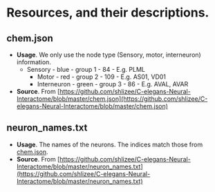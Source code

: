 # Resources, and their descriptions.
## chem.json <a name="chem.json"></a>
* **Usage**. We only use the node type (Sensory, motor, interneuron) information.
  * Sensory - blue - group 1 - 84 - E.g. PLML 
    * Motor - red - group 2 - 109 - E.g. AS01, VD01
    * Interneuron - green - group 3 - 86 - E.g. AVAL, AVAR
* **Source**. From [https://github.com/shlizee/C-elegans-Neural-Interactome/blob/master/chem.json](https://github.com/shlizee/C-elegans-Neural-Interactome/blob/master/chem.json)

## neuron_names.txt
* **Usage**. The names of the neurons. The indices match those from [chem.json](chem.json).
* **Source**. From [https://github.com/shlizee/C-elegans-Neural-Interactome/blob/master/neuron_names.txt](https://github.com/shlizee/C-elegans-Neural-Interactome/blob/master/neuron_names.txt)